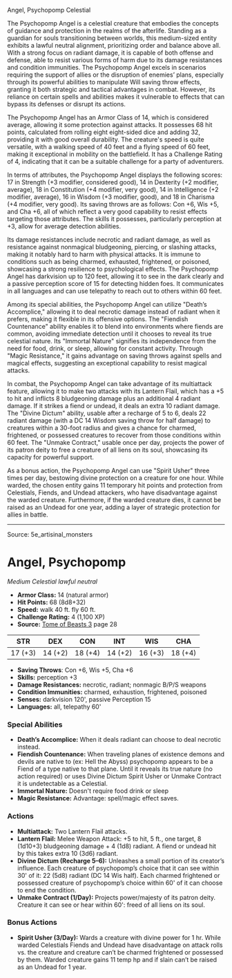 <MonsterName/>Angel, Psychopomp</MonsterName>
<CreatureType/>Celestial</CreatureType>

<summary>The Psychopomp Angel is a celestial creature that embodies the concepts of guidance and protection in the realms of the afterlife. Standing as a guardian for souls transitioning between worlds, this medium-sized entity exhibits a lawful neutral alignment, prioritizing order and balance above all. With a strong focus on radiant damage, it is capable of both offense and defense, able to resist various forms of harm due to its damage resistances and condition immunities. The Psychopomp Angel excels in scenarios requiring the support of allies or the disruption of enemies’ plans, especially through its powerful abilities to manipulate Will saving throw effects, granting it both strategic and tactical advantages in combat. However, its reliance on certain spells and abilities makes it vulnerable to effects that can bypass its defenses or disrupt its actions.</summary>

<detail>

The Psychopomp Angel has an Armor Class of 14, which is considered average, allowing it some protection against attacks. It possesses 68 hit points, calculated from rolling eight eight-sided dice and adding 32, providing it with good overall durability. The creature's speed is quite versatile, with a walking speed of 40 feet and a flying speed of 60 feet, making it exceptional in mobility on the battlefield. It has a Challenge Rating of 4, indicating that it can be a suitable challenge for a party of adventurers.

In terms of attributes, the Psychopomp Angel displays the following scores: 17 in Strength (+3 modifier, considered good), 14 in Dexterity (+2 modifier, average), 18 in Constitution (+4 modifier, very good), 14 in Intelligence (+2 modifier, average), 16 in Wisdom (+3 modifier, good), and 18 in Charisma (+4 modifier, very good). Its saving throws are as follows: Con +6, Wis +5, and Cha +6, all of which reflect a very good capability to resist effects targeting those attributes. The skills it possesses, particularly perception at +3, allow for average detection abilities. 

Its damage resistances include necrotic and radiant damage, as well as resistance against nonmagical bludgeoning, piercing, or slashing attacks, making it notably hard to harm with physical attacks. It is immune to conditions such as being charmed, exhausted, frightened, or poisoned, showcasing a strong resilience to psychological effects. The Psychopomp Angel has darkvision up to 120 feet, allowing it to see in the dark clearly and a passive perception score of 15 for detecting hidden foes. It communicates in all languages and can use telepathy to reach out to others within 60 feet.

Among its special abilities, the Psychopomp Angel can utilize "Death’s Accomplice," allowing it to deal necrotic damage instead of radiant when it prefers, making it flexible in its offensive options. The "Fiendish Countenance" ability enables it to blend into environments where fiends are common, avoiding immediate detection until it chooses to reveal its true celestial nature. Its "Immortal Nature" signifies its independence from the need for food, drink, or sleep, allowing for constant activity. Through "Magic Resistance," it gains advantage on saving throws against spells and magical effects, suggesting an exceptional capability to resist magical attacks.

In combat, the Psychopomp Angel can take advantage of its multiattack feature, allowing it to make two attacks with its Lantern Flail, which has a +5 to hit and inflicts 8 bludgeoning damage plus an additional 4 radiant damage. If it strikes a fiend or undead, it deals an extra 10 radiant damage. The "Divine Dictum" ability, usable after a recharge of 5 to 6, deals 22 radiant damage (with a DC 14 Wisdom saving throw for half damage) to creatures within a 30-foot radius and gives a chance for charmed, frightened, or possessed creatures to recover from those conditions within 60 feet. The "Unmake Contract," usable once per day, projects the power of its patron deity to free a creature of all liens on its soul, showcasing its capacity for powerful support.

As a bonus action, the Psychopomp Angel can use "Spirit Usher" three times per day, bestowing divine protection on a creature for one hour. While warded, the chosen entity gains 11 temporary hit points and protection from Celestials, Fiends, and Undead attackers, who have disadvantage against the warded creature. Furthermore, if the warded creature dies, it cannot be raised as an Undead for one year, adding a layer of strategic protection for allies in battle.</detail>



---

Source: 5e_artisinal_monsters

# Angel, Psychopomp

*Medium* *Celestial* *lawful neutral*

- **Armor Class:** 14 (natural armor)
- **Hit Points:** 68 (8d8+32)
- **Speed:** walk 40 ft. fly 60 ft.
- **Challenge Rating:** 4 (1,100 XP)
- **Source:** [Tome of Beasts 3](https://koboldpress.com/kpstore/product/tome-of-beasts-3-for-5th-edition/) page 28

| STR | DEX | CON | INT | WIS | CHA |
| --- | --- | --- | --- | --- | --- |
| 17 (+3) | 14 (+2) | 18 (+4) | 14 (+2) | 16 (+3) | 18 (+4) |

- **Saving Throws**: Con +6, Wis +5, Cha +6
- **Skills:** perception +3
- **Damage Resistances:** necrotic, radiant; nonmagic B/P/S weapons
- **Condition Immunities:** charmed, exhaustion, frightened, poisoned
- **Senses:** darkvision 120', passive Perception 15
- **Languages:** all, telepathy 60'

### Special Abilities

- **Death’s Accomplice:** When it deals radiant can choose to deal necrotic instead.
- **Fiendish Countenance:** When traveling planes of existence demons and devils are native to (ex: Hell the Abyss) psychopomp appears to be a Fiend of a type native to that plane. Until it reveals its true nature (no action required) or uses Divine Dictum Spirit Usher or Unmake Contract it is undetectable as a Celestial.
- **Immortal Nature:** Doesn't require food drink or sleep
- **Magic Resistance:** Advantage: spell/magic effect saves.

### Actions

- **Multiattack:** Two Lantern Flail attacks.
- **Lantern Flail:** Melee Weapon Attack: +5 to hit, 5 ft., one target, 8 (1d10+3) bludgeoning damage + 4 (1d8) radiant. A fiend or undead hit by this takes extra 10 (3d6) radiant.
- **Divine Dictum (Recharge 5–6):** Unleashes a small portion of its creator’s influence. Each creature of psychopomp’s choice that it can see within 30' of it: 22 (5d8) radiant (DC 14 Wis half). Each charmed frightened or possessed creature of psychopomp’s choice within 60' of it can choose to end the condition.
- **Unmake Contract (1/Day):** Projects power/majesty of its patron deity. Creature it can see or hear within 60': freed of all liens on its soul.

### Bonus Actions

- **Spirit Usher (3/Day):** Wards a creature with divine power for 1 hr. While warded Celestials Fiends and Undead have disadvantage on attack rolls vs. the creature and creature can’t be charmed frightened or possessed by them. Warded creature gains 11 temp hp and if slain can’t be raised as an Undead for 1 year.




